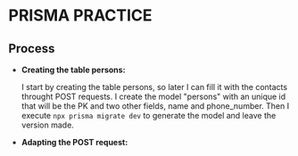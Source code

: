 # PRISMA PRACTICE

## Process

- **Creating the table persons:**

    I start by creating the table persons, so later I can fill it with the contacts throught POST requests. I create the model "persons" with an unique id that will be the PK and two other fields, name and phone_number. Then I execute `npx prisma migrate dev` to generate the model and leave the version made.

- **Adapting the POST request:**